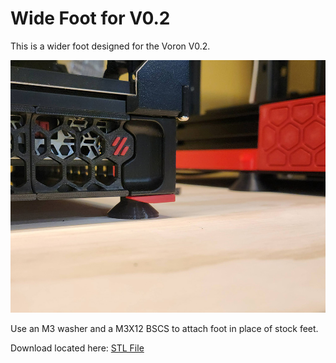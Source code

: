 # Wide Foot for V0.2

This is a wider foot designed for the Voron V0.2.

![Wide Foot for V0.2 designed by MakerM](https://github.com/ogmsean/Voron-V0.2661/blob/main/STLs/Wide%20Foot%20for%20V0.2/Wide%20Foot%20for%20V0.2.jpg)

Use an M3 washer and a M3X12 BSCS to attach foot in place of stock feet.

Download located here: [STL File](https://github.com/ogmsean/Voron-V0.2661/blob/main/STLs/Wide%20Foot%20for%20V0.2/Wide%20Foot%20for%20V0.2.stl)
